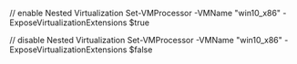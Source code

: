 
// enable Nested Virtualization
Set-VMProcessor -VMName "win10_x86" -ExposeVirtualizationExtensions $true

// disable Nested Virtualization
Set-VMProcessor -VMName "win10_x86" -ExposeVirtualizationExtensions $false

